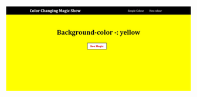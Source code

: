 

[![Image alt text](screenshot.png)](https://www.linkedin.com/posts/sameer-varshney-63a727203_javascript-project-aircampus-activity-6962432008790634496-NAVe?utm_source=linkedin_share&utm_medium=member_desktop_web)
